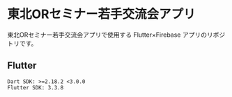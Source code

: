 # 東北ORセミナー若手交流会アプリ

東北ORセミナー若手交流会アプリで使用する Flutter×Firebase アプリのリポジトリです。

## Flutter

```
Dart SDK: >=2.18.2 <3.0.0
Flutter SDK: 3.3.8
```


